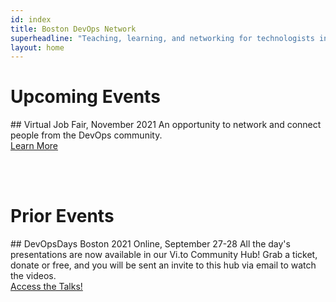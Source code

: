 ```yaml
---
id: index
title: Boston DevOps Network
superheadline: "Teaching, learning, and networking for technologists in the greater Boston area"
layout: home
---
```


# Upcoming Events

<div class="home-page-list-item">
<div class="flexbox">
<div class="home-page-list-item-partone" markdown=1>
## Virtual Job Fair, November 2021
An opportunity to network and connect people from the DevOps community.
</div>
<div class="home-page-list-item-parttwo">
<p id="job_fair_countdown" style="font-size:2.5em;margin-top:0px;margin-bottom:0px;"></p>
<script src="/assets/js/countdown.js"></script>
<script>createCountdown("Nov 4, 2021 10:00:00","job_fair_countdown");</script>
</div>
</div>
<a href="/job-fair/" class="btn btn--success">Learn More</a>
</div>

<br /><br />

# Prior Events

<div class="home-page-list-item">
<div class="flexbox">
<div class="home-page-list-item-partone" markdown=1>
## DevOpsDays Boston 2021 Online, September 27-28
All the day's presentations are now available in our Vi.to Community Hub!
Grab a ticket, donate or free, and you will be sent an invite to this hub via email to watch the videos.
</div>
</div>
<a href="https://ti.to/devopsdaysbos/2021" class="btn btn--success">Access the Talks!</a>
</div>
